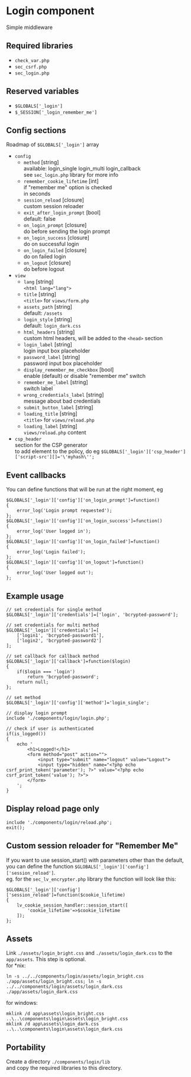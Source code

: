 # Login component
Simple middleware

## Required libraries
* `check_var.php`
* `sec_csrf.php`
* `sec_login.php`

## Reserved variables
* `$GLOBALS['_login']`
* `$_SESSION['_login_remember_me']`

## Config sections
Roadmap of `$GLOBALS['_login']` array
* `config`
	* `method` [string]  
		available: login_single login_multi login_callback  
		see `sec_login.php` library for more info
	* `remember_cookie_lifetime` [int]  
		if "remember me" option is checked  
		in seconds
	* `session_reload` [closure]  
		custom session reloader
	* `exit_after_login_prompt` [bool]  
		default: false
	* `on_login_prompt` [closure]  
		do before sending the login prompt
	* `on_login_success` [closure]  
		do on successful login
	* `on_login_failed` [closure]  
		do on failed login
	* `on_logout` [closure]  
		do before logout
* `view`
	* `lang` [string]  
		`<html lang="lang">`
	* `title` [string]  
		`<title>` for `views/form.php`
	* `assets_path` [string]  
		default: `/assets`
	* `login_style` [string]  
		default: `login_dark.css`
	* `html_headers` [string]  
		custom html headers, will be added to the `<head>` section
	* `login_label` [string]  
		login input box placeholder
	* `password_label` [string]  
		password input box placeholder
	* `display_remember_me_checkbox` [bool]  
		enable (default) or disable "remember me" switch
	* `remember_me_label` [string]  
		switch label
	* `wrong_credentials_label` [string]  
		message about bad credentials
	* `submit_button_label` [string]
	* `loading_title` [string]  
		`<title>` for `views/reload.php`
	* `loading_label` [string]  
		`views/reload.php` content
* `csp_header`  
	section for the CSP generator  
	to add element to the policy, do eg `$GLOBALS['_login']['csp_header']['script-src'][]='\'myhash\'';`

## Event callbacks
You can define functions that will be run at the right moment, eg
```
$GLOBALS['_login']['config']['on_login_prompt']=function()
{
	error_log('Login prompt requested');
};
$GLOBALS['_login']['config']['on_login_success']=function()
{
	error_log('User logged in');
};
$GLOBALS['_login']['config']['on_login_failed']=function()
{
	error_log('Login failed');
};
$GLOBALS['_login']['config']['on_logout']=function()
{
	error_log('User logged out');
};
```

## Example usage
```
// set credentials for single method
$GLOBALS['_login']['credentials']=['login', 'bcrypted-password'];

// set credentials for multi method
$GLOBALS['_login']['credentials']=[
	['login1', 'bcrypted-password1'],
	['login2', 'bcrypted-password2']
];

// set callback for callback method
$GLOBALS['_login']['callback']=function($login)
{
	if($login === 'login')
		return 'bcrypted-password';
	return null;
};

// set method
$GLOBALS['_login']['config']['method']='login_single';

// display login prompt
include './components/login/login.php';

// check if user is authenticated
if(is_logged())
{
	echo '
		<h1>Logged!</h1>
		<form method="post" action="">
			<input type="submit" name="logout" value="Logout">
			<input type="hidden" name="<?php echo csrf_print_token('parameter'); ?>" value="<?php echo csrf_print_token('value'); ?>">
		</form>
	';
}
```

## Display reload page only
```
include './components/login/reload.php';
exit();
```

## Custom session reloader for "Remember Me"
If you want to use session_start() with parameters other than the default,  
you can define the function `$GLOBALS['_login']['config']['session_reload']`.  
eg. for the `sec_lv_encrypter.php` library the function will look like this:
```
$GLOBALS['_login']['config']['session_reload']=function($cookie_lifetime)
{
	lv_cookie_session_handler::session_start([
		'cookie_lifetime'=>$cookie_lifetime
	]);
};
```

## Assets
Link `./assets/login_bright.css` and `./assets/login_dark.css` to the `app/assets`. This step is optional.  
for *nix:
```
ln -s ../../components/login/assets/login_bright.css ./app/assets/login_bright.css; ln -s ../../components/login/assets/login_dark.css ./app/assets/login_dark.css
```
for windows:
```
mklink /d app\assets\login_bright.css ..\..\components\login\assets\login_bright.css
mklink /d app\assets\login_dark.css ..\..\components\login\assets\login_dark.css
```

## Portability
Create a directory `./components/login/lib`  
and copy the required libraries to this directory.
